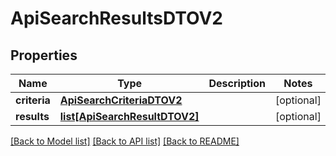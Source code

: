 # ApiSearchResultsDTOV2

## Properties
Name | Type | Description | Notes
------------ | ------------- | ------------- | -------------
**criteria** | [**ApiSearchCriteriaDTOV2**](ApiSearchCriteriaDTOV2.md) |  | [optional] 
**results** | [**list[ApiSearchResultDTOV2]**](ApiSearchResultDTOV2.md) |  | [optional] 

[[Back to Model list]](../README.md#documentation-for-models) [[Back to API list]](../README.md#documentation-for-api-endpoints) [[Back to README]](../README.md)

